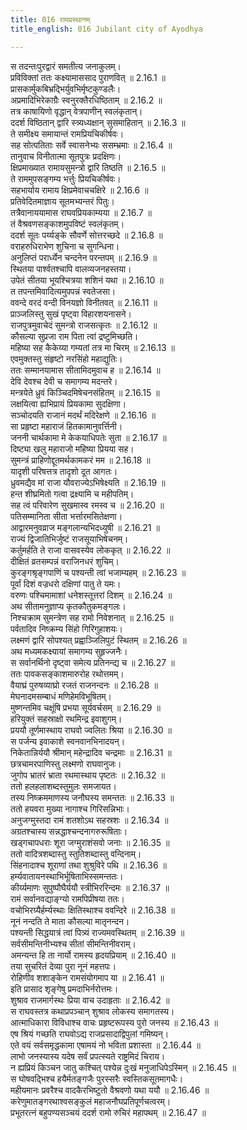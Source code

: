 ```yaml
---
title: 016 रामप्रस्थानम्
title_english: 016 Jubilant city of Ayodhya

---
```

<div class="audioEmbed"  caption="श्रीराम-हरिसीताराममूर्ति-घनपाठिभ्यां वचनम्" src="https://archive.org/download/Ramayana-recitation-Sriram-harisItArAmamUrti-Ghanapaati-v2/Kanda_2/Kanda_2_AYK-016-Rama_Prasthanam.mp3"></div>

  
स तदन्तःपुरद्वारं समतीत्य जनाकुलम्।  
प्रविविक्तां ततः कक्ष्यामाससाद पुराणवित् ॥ 2.16.1 ॥   
प्रासकार्मुकबिभ्रद्भिर्युवभिर्मृष्टकुण्डलैः।  
अप्रमादिभिरेकाग्रैः स्वनुरक्तैरधिष्ठिताम् ॥ 2.16.2 ॥   
तत्र काषायिणो वृद्धान् वेत्रपाणीन् स्वलंकृतान्।  
ददर्श विष्ठितान् द्वारि स्त्र्यध्यक्षान् सुसमाहितान् ॥ 2.16.3 ॥   
ते समीक्ष्य समायान्तं रामप्रियचिकीर्षवः।  
सह सोत्पतिताः सर्वे स्वासनेभ्यः ससम्भ्रमाः ॥ 2.16.4 ॥   
तानुवाच विनीतात्मा सूतपुत्रः प्रदक्षिणः।  
क्षिप्रमाख्यात रामायसुमन्त्रो द्वारि तिष्ठति ॥ 2.16.5 ॥   
ते राममुपसङ्गम्य भर्त्तुः प्रियचिकीर्षवः।  
सहभार्याय रामाय क्षिप्रमेवाचचक्षिरे ॥ 2.16.6 ॥   
प्रतिवेदितमाज्ञाय सूतमभ्यन्तरं पितुः।  
तत्रैवानाययामास राघवप्रियकाम्यया ॥ 2.16.7 ॥   
तं वैश्रवणसङ्काशमुपविष्टं स्वलंकृतम्।  
ददर्श सूतः पर्य्यङ्के सौवर्णे सोत्तरच्छदे ॥ 2.16.8 ॥   
वराहरुधिराभेण शुचिना च सुगन्धिना।  
अनुलिप्तं परार्ध्येन चन्दनेन परन्तपम् ॥ 2.16.9 ॥   
स्थितया पार्श्वतश्चापि वालव्यजनहस्तया।  
उपेतं सीतया भूयश्चित्रया शशिनं यथा ॥ 2.16.10 ॥   
त तपन्तमिवादित्यमुपपन्नं स्वतेजसा।  
ववन्दे वरदं वन्दी विनयज्ञो विनीतवत् ॥ 2.16.11 ॥   
प्राञ्जलिस्तु सुखं पृष्ट्वा विहारशयनासने।  
राजपुत्रमुवाचेदं सुमन्त्रो राजसत्कृतः ॥ 2.16.12 ॥   
कौसल्या सुप्रजा राम पिता त्वां द्रष्टुमिच्छति।  
महिष्या सह कैकेय्या गम्यतां तत्र मा चिरम् ॥ 2.16.13 ॥   
एवमुक्तस्तु संहृष्टो नरसिंहो महाद्युतिः।  
ततः सम्मानयामास सीतामिदमुवाच ह ॥ 2.16.14 ॥   
देवि देवश्च देवी च समागम्य मदन्तरे।  
मन्त्रयेते ध्रुवं किञ्चिदमिषेचनसंहितम् ॥ 2.16.15 ॥   
लक्षयित्वा ह्यभिप्रायं प्रियकामा सुदक्षिणा।  
सञ्चोदयति राजानं मदर्थं मदिरेक्षणे ॥ 2.16.16 ॥   
सा प्रहृष्टा महाराजं हितकामानुवर्त्तिनी।  
जननी चार्थकामा मे केकयाधिपतेः सुता ॥ 2.16.17 ॥   
दिष्ट्या खलु महाराजो महिष्या प्रियया सह।  
सुमन्त्रं प्राहिणोद्दूतमर्थकामकरं मम ॥ 2.16.18 ॥   
यादृशी परिषत्तत्र तादृशो दूत आगतः।  
ध्रुवमद्यैव मां राजा यौवराज्येऽभिषेक्ष्यति ॥ 2.16.19 ॥   
हन्त शीघ्रमितो गत्वा द्रक्ष्यामि च महीपतिम्।  
सह त्वं परिवारेण सुखमास्व रमस्व च ॥ 2.16.20 ॥   
पतिसम्मानिता सीता भर्त्तारमसितेक्षणा।  
आद्वारमनुवव्राज मङ्गलान्यभिदध्युषी ॥ 2.16.21 ॥   
राज्यं द्विजातिभिर्जुष्टं राजसूयाभिषेचनम्।  
कर्तुमर्हति ते राजा वासवस्येव लोककृत् ॥ 2.16.22 ॥   
दीक्षितं व्रतसम्पन्नं वराजिनधरं शुचिम्।  
कुरङ्गश्रृङ्गपाणिं च पश्यन्ती त्वां भजाम्यहम् ॥ 2.16.23 ॥   
पूर्वां दिशं वज्रधरो दक्षिणां पातु ते यमः।  
वरुणः पश्चिमामाशां धनेशस्तूत्तरां दिशम् ॥ 2.16.24 ॥   
अथ सीतामनुज्ञाप्य कृतकौतुकमङ्गलः।  
निश्चक्राम सुमन्त्रेण सह रामो निवेशनात् ॥ 2.16.25 ॥   
पर्वतादिव निष्क्रम्य सिंहो गिरिगुहाशयः।  
लक्ष्मणं द्वारि सोपश्यत् प्रह्वा़ञ्जिलिपुटं स्थितम् ॥ 2.16.26 ॥   
अथ मध्यमकक्ष्यायां समागम्य सुहृज्जनैः।  
स सर्वानर्थिनो दृष्ट्वा समेत्य प्रतिनन्द्य च ॥ 2.16.27 ॥   
ततः पावकसङ्काशमारुरोह रथोत्तमम्।  
वैयाघ्रं पुरुषव्याघ्रो रजतं राजनन्दनः ॥ 2.16.28 ॥   
मेघनादमसम्बाधं मणिहेमविभूषितम्।  
मुष्णन्तमिव चक्षूंषि प्रभया सूर्यवर्चसम् ॥ 2.16.29 ॥   
हरियुक्तं सहस्राक्षो रथमिन्द्र इवाशुगम्।  
प्रययौ तूर्णमास्थाय राघवो ज्वलितः श्रिया ॥ 2.16.30 ॥   
स पर्जन्य इवाकाशे स्वनवानभिनादयन्।  
निकेतान्निर्ययौ श्रीमान् महेन्द्रादिव चन्द्रमाः ॥ 2.16.31 ॥   
छत्रचामरपाणिस्तु लक्ष्मणो राघवानुजः।  
जुगोप भ्रातरं भ्राता रथमास्थाय पृष्टतः ॥ 2.16.32 ॥   
ततो हलहलाशब्दस्तुमुलः समजायत।  
तस्य निष्क्रममाणस्य जनौघस्य समन्ततः ॥ 2.16.33 ॥   
ततो हयवरा मुख्या नागाश्च गिरिसन्निभाः।  
अनुजग्मुस्तदा रामं शतशोऽथ सहस्रशः ॥ 2.16.34 ॥   
अग्रतश्चास्य सन्नद्धाश्चन्दनागरुरूषिताः।  
खड्गचापधराः शूरा जग्मुराशंसवो जनाः ॥ 2.16.35 ॥   
ततो वादित्रशब्दास्तु स्तुतिशब्दास्तु वन्दिनाम्।  
सिंहनादाश्च शूराणां तथा शुश्रुविरे पथि ॥ 2.16.36 ॥   
हर्म्यवातायनस्थाभिर्भूषिताभिस्समन्ततः।  
कीर्य्यमाणः सुपुष्पौघैर्ययौ स्त्रीभिररिन्दमः ॥ 2.16.37 ॥   
रामं सर्वानवद्याङ्ग्यो रामपिप्रीषया ततः।  
वचोभिरग्र्यैर्हर्म्यस्थाः क्षितिस्थाश्च ववन्दिरे ॥ 2.16.38 ॥   
नूनं नन्दति ते माता कौसल्या मातृनन्दन।  
पश्यन्ती सिद्धयात्रं त्वां पित्र्यं राज्यमवस्थितम् ॥ 2.16.39 ॥   
सर्वसीमन्तिनीभ्यश्च सीतां सीमन्तिनीवराम्।  
अमन्यन्त हि ता नार्यो रामस्य हृदयप्रियाम् ॥ 2.16.40 ॥   
तया सुचरितं देव्या पुरा नूनं महत्तपः।  
रोहिणीव शशाङ्केन रामसंयोगमाप या ॥ 2.16.41 ॥   
इति प्रासाद शृङ्गेषु प्रमदाभिर्नरोत्तमः।  
शुश्राव राजमार्गस्थः प्रिया वाच उदाहृताः ॥ 2.16.42 ॥   
स राघवस्तत्र कथाप्रपञ्चान् शुश्राव लोकस्य समागतस्य।  
आत्माधिकारा विविधाश्च वाचः प्रहृष्टरूपस्य पुरो जनस्य ॥ 2.16.43 ॥   
एष श्रियं गच्छति राघवोऽद्य राजप्रसादाद्विपुलां गमिष्यन्।  
एते वयं सर्वसमृद्धकामा एषामयं नो भविता प्रशास्ता ॥ 2.16.44 ॥   
लाभो जनस्यास्य यदेष सर्वं प्रपत्स्यते राष्ट्रमिदं चिराय।  
न ह्यप्रियं किञ्चन जातु कश्चित् पश्येन्न दुःखं मनुजाधिपेऽस्मिन् ॥ 2.16.45 ॥   
स घोषवद्भिश्च हयैर्मतङ्गजैः पुरस्सरैः स्वस्तिकसूतमागधैः।  
महीयमानः प्रवरैश्च वादकैरभिष्टुतो वैश्रवणो यथा ययौ ॥ 2.16.46 ॥   
करेणुमातङ्गरथाश्वसङ्कुलं महाजनौघप्रतिपूर्णचत्वरम्।  
प्रभूतरत्नं बहुपण्यसञ्चयं ददर्श रामो रुचिरं महापथम् ॥ 2.16.47 ॥   